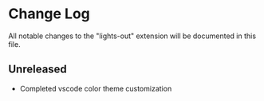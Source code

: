 # Change Log

All notable changes to the "lights-out" extension will be documented in this file.

## Unreleased

- Completed vscode color theme customization
